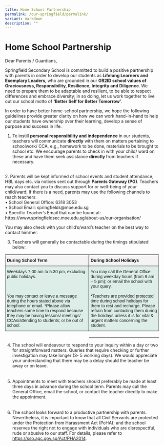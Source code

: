 ```yaml
---
title: Home School Partnership
permalink: /our-springfield/permalink/
variant: markdown
description: ""
---
```

# **Home School Partnership**

Dear Parents / Guardians,

Springfield Secondary School is committed to build a positive partnership with parents in order to develop our students as <b>Lifelong Learners and Exemplary Leaders</b>, who are grounded in our <b>GR2ID school values of Graciousness, Responsibility, Resilience, Integrity and Diligence</b>. We need to prepare them to be adaptable and resilient, to be able to respect differences and embrace diversity; in so doing, let us work together to live out our school motto of <b>‘Better Self for Better Tomorrow’</b>.

In order to have better home-school partnership, we hope the following guidelines provide greater clarity on how we can work hand-in-hand to help our students have ownership over their learning, develop a sense of purpose and success in life.  
 
 
1. To instill <b>personal responsibility and independence</b> in our students, teachers will communicate <b>directly</b> with them on matters pertaining to schoolwork/ CCA, e.g., homework to be done, materials to be brought to school etc. We encourage parents to check in with your child/ ward on these and have them seek assistance <b>directly </b> from teachers if necessary.  
<br>
2.	Parents will be kept informed of school events and student attendance, HBL days etc. via notices sent out through <b>Parents Gateway (PG)</b>. Teachers may also contact you to discuss support for or well-being of your child/ward. If there is a need, parents may use the following channels to reach teachers: 
<br>•	School General Office: 6318 3053
<br>•	School Email: springfields@moe.edu.sg
<br>•	Specific Teacher’s Email that can be found at: https://www.springfieldsec.moe.edu.sg/about-us/our-organisation/

You may also check with your child’s/ward’s teacher on the best way to contact him/her.

3. Teachers will generally be contactable during the timings stipulated below:


<table style="border-collapse:collapse;border-spacing:0" class="tg"><thead><tr><th style="background-color:#F4F4F4;border-color:#000000;border-style:solid;border-width:1px;font-family:Arial, sans-serif;font-size:14px;font-weight:bold;overflow:hidden;padding:10px 5px;text-align:left;vertical-align:top;word-break:normal">During School Term</th><th style="background-color:#F4F4F4;border-color:#000000;border-style:solid;border-width:1px;font-family:Arial, sans-serif;font-size:14px;font-style:normal;font-weight:bold;overflow:hidden;padding:10px 5px;text-align:left;vertical-align:top;word-break:normal"><span style="color:black"></span><span style="color:black"></span><span style="color:black">During School Holidays</span></th></tr></thead><tbody><tr><td style="background-color:#DDEEE9;border-color:#000000;border-style:solid;border-width:1px;font-family:Arial, sans-serif;font-size:14px;font-weight:normal;overflow:hidden;padding:10px 5px;text-align:left;vertical-align:top;word-break:normal">Weekdays 7.00 am to 5.30 pm, excluding public holidays.
<br><br><br><br>You may contact or leave a message during the hours stated above via telephone or email. *Please allow teachers some time to respond because they may be having lessons/ meetings/ CCAs/attending to students; or be out of school.</td><td style="background-color:#DDEEE9;border-color:#000000;border-style:solid;border-width:1px;font-family:Arial, sans-serif;font-size:14px;font-style:normal;font-weight:normal;overflow:hidden;padding:10px 5px;text-align:left;vertical-align:top;word-break:normal">You may call the General Office during weekday hours (from 8 am – 5 pm); or email the school with your query. <br><br>
*Teachers are provided protected time during school holidays for them to rest and recharge. Please refrain from contacting them during the holidays unless it is for vital &amp; urgent matters concerning the student.<span style="color:#1F497D"></span><span style="color:#1F497D"></span></td></tr><tr><td style="border-color:#ffffff;border-style:solid;border-width:1px;font-family:Arial, sans-serif;font-size:14px;font-weight:bold;overflow:hidden;padding:10px 5px;text-align:left;vertical-align:top;word-break:normal"></td></tr></tbody></table>


4. The school will endeavour to respond to your inquiry within a day or two for straightforward matters. Queries that require checking or further investigation may take longer (3- 5 working days). We would appreciate your understanding that there may be a delay should the teacher be away or on leave.  
<br><br>
5.  Appointments to meet with teachers should preferably be made at least three days in advance during the school term. Parents may call the General Office, email the school, or contact the teacher directly to make the appointment.  
<br><br>
6. The school looks forward to a productive partnership with parents.  Nevertheless, it is important to know that all Civil Servants are protected under the Protection from Harassment Act (PoHA); and the school reserves the right not to engage with individuals who are disrespectful, rude or abusive to our staff. For details, please refer to https://sso.agc.gov.sg/Act/PHA2014.
